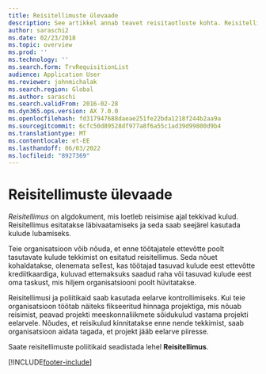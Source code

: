 ```yaml
---
title: Reisitellimuste ülevaade
description: See artikkel annab teavet reisitaotluste kohta. Reisitellimuse dokumentidega plaanitud reisikulud.
author: saraschi2
ms.date: 02/23/2018
ms.topic: overview
ms.prod: ''
ms.technology: ''
ms.search.form: TrvRequisitionList
audience: Application User
ms.reviewer: johnmichalak
ms.search.region: Global
ms.author: saraschi
ms.search.validFrom: 2016-02-28
ms.dyn365.ops.version: AX 7.0.0
ms.openlocfilehash: fd317947688daeae251fe22bda1218f244b2aa9a
ms.sourcegitcommit: 6cfc50d89528df977a8f6a55c1ad39d99800d9b4
ms.translationtype: MT
ms.contentlocale: et-EE
ms.lasthandoff: 06/03/2022
ms.locfileid: "8927369"
---
```

# <a name="travel-requisitions-overview"></a>Reisitellimuste ülevaade

*Reisitellimus* on algdokument, mis loetleb reisimise ajal tekkivad kulud. Reisitellimus esitatakse läbivaatamiseks ja seda saab seejärel kasutada kulude lubamiseks.

Teie organisatsioon võib nõuda, et enne töötajatele ettevõtte poolt tasutavate kulude tekkimist on esitatud reisitellimus. Seda nõuet kohaldatakse, olenemata sellest, kas töötajad tasuvad kulude eest ettevõtte krediitkaardiga, kuluvad ettemaksuks saadud raha või tasuvad kulude eest oma taskust, mis hiljem organisatsiooni poolt hüvitatakse.

Reisitellimusi ja poliitikaid saab kasutada eelarve kontrollimiseks. Kui teie organisatsioon töötab näiteks fikseeritud hinnaga projektiga, mis nõuab reisimist, peavad projekti meeskonnaliikmete sõidukulud vastama projekti eelarvele. Nõudes, et reisikulud kinnitatakse enne nende tekkimist, saab organisatsioon aidata tagada, et projekt jääb eelarve piiresse.

Saate reisitellimuste poliitikaid seadistada lehel **Reisitellimus**.


[!INCLUDE[footer-include](../includes/footer-banner.md)]